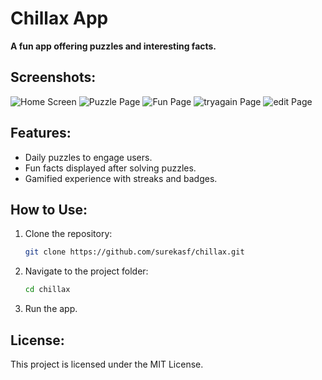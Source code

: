 

# Chillax App

**A fun app offering puzzles and interesting facts.**

## Screenshots:
![Home Screen](./assets/ss1.png)
![Puzzle Page](./assets/ss2.png)
![Fun Page](./assets/ss3.png)
![tryagain Page](./assets/ss4.png)
![edit Page](./assets/ss5.png)

## Features:
- Daily puzzles to engage users.
- Fun facts displayed after solving puzzles.
- Gamified experience with streaks and badges.

## How to Use:
1. Clone the repository:  
   ```bash
   git clone https://github.com/surekasf/chillax.git
   ```
2. Navigate to the project folder:
   ```bash
   cd chillax
   ```
3. Run the app.

## License:
This project is licensed under the MIT License.

 
